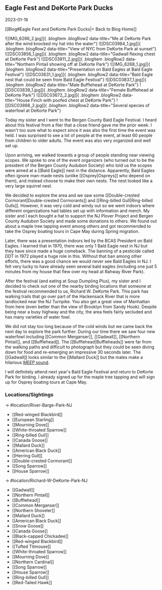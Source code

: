 
## Eagle Fest and DeKorte Park Ducks
2023-01-16

[[Blog#Eagle Fest and DeKorte Park Ducks|< Back to Blog Home]]

![[IMG_6286_2.jpg]]{ .blogItem .blogRow2 data-title="Me at DeKorte Park after the wind knocked my hat into the water"}
![[DSC03984_1.jpg]]{ .blogItem .blogRow2 data-title="View of NYC from DeKorte Park at sunset"}
![[DSC03856_1.jpg]]{ .blogItem .blogRow2 data-title="Gadwall flexing chest at DeKorte Park"}
![[DSC03911_2.jpg]]{ .blogItem .blogRow2 data-title="Northern Pintail showing off at DeKorte Park"}
![[IMG_6268_1.jpg]]{ .blogItem .blogRow2 data-title="Presentation on Bald Eagles at Bald Eagle Festival"}
![[DSC03631_1.jpg]]{ .blogItem .blogRow2 data-title="Bald Eagle nest that could be seen from Bald Eagle Festival"}
![[DSC03837_1.jpg]]{ .blogItem .blogRow2 data-title="Male Bufflehead at DeKorte Park"}
![[DSC03839_1.jpg]]{ .blogItem .blogRow2 data-title="Female Bufflehead at DeKorte Park"}
![[DSC03672_2.jpg]]{ .blogItem .blogRow2 data-title="House Finch with poofed chest at DeKorte Park"}
![[DSC03868_2.jpg]]{ .blogItem .blogRow2 data-title="Several species of waterfowl at DeKorte Park"}

Today my sister and I went to the Bergen County Bald Eagle Festival. I heard about this festival from a flier that a close friend gave me the prior week. I wasn't too sure what to expect since it was also the first time the event was held. I was surprised to see a lot of people at the event, at least 60 people from children to older adults. The event was also very organized and well set up.

Upon arriving, we walked towards a group of people standing near viewing scopes. We spoke to one of the event organizers (who turned out to be the president of the Bergen County Audubon Society) who told us the scopes were aimed at a [[Bald Eagle]] nest in the distance. Apparently, Bald Eagles often ignore man-made nests (unlike [[Osprey|Ospreys]] who depend on them), and instead choose to make their own nests. The nest looked like a very large squirrel nest.

We decided to explore the area and we saw some [[Double-crested Cormorant|Double-crested Cormorants]] and [[Ring-billed Gull|Ring-billed Gulls]]. However, it was very cold and windy out so we went indoors where different organizations had tables set up with information and merch. My sister and I each bought a hat to support the NJ Plover Project and Bergen County Audubon Society and made some donations to others. We found out about a maple tree tapping event among others and got recommended to take the Osprey boating tours in Cape May during Spring migration.

Later, there was a presentation indoors led by the BCAS President on Bald Eagles. I learned that in 1970, there was only 1 Bald Eagle nest in NJ but they have since made a huge comeback. The banning of a pesticide called DDT in 1972 played a huge role in this. Without that ban among other efforts, there was a good chance we would never see Bald Eagles in NJ. I felt very lucky to have already seen several bald eagles (including one just 5 minutes from my house that flew over my head at Rahway River Park).

After the festival (and eating at Soup Dumpling Plus), my sister and I decided to check out one of the nearby birding locations that someone at the festival recommended to us, Richard W. DeKorte Park. This park has walking trails that go over part of the Hackensack River that is more landlocked near the NJ Turnpike. You also get a great view of Manhattan from here (even better than the view of Brooklyn from Sandy Hook). Despite being near a busy highway and the city, the area feels fairly secluded and has many varieties of water fowl.

We did not stay too long because of the cold winds but we came back the next day to explore the park further. During our time there we saw four new waterfowl including [[Common Merganser]], [[Gadwall]], [[Northern Pintail]], and [[Bufflehead]]. The [[Bufflehead|Buffleheads]] were far from the walking paths and difficult to photograph but they could be seen diving down for food and re-emerging an impressive 30 seconds later. The [[Gadwall]] looks similar to the [[Mallard Duck]] but the males make a hilarious [*MEEP* sound](https://www.youtube.com/watch?v=BaSk24DhUjc).

I will definitely attend next year's Bald Eagle Festival and return to DeKorte Park for birding. I already signed up for the maple tree tapping and will sign up for Osprey boating tours at Cape May. 


### Locations/Sightings

-> #location/River-Barge-Park-NJ

- [[Red-winged Blackbird]]
- [[European Starling]]
- [[Mourning Dove]]
- [[White-throated Sparrow]]
- [[Ring-billed Gull]]
- [[Canada Goose]]
- [[Mallard Duck]]
- [[American Black Duck]]
- [[Herring Gull]]
- [[Double-crested Cormorant]]
- [[Song Sparrow]]
- [[House Sparrow]]

-> #location/Richard-W-DeKorte-Park-NJ

- [[Gadwall]]
- [[Northern Pintail]]
- [[Bufflehead]]
- [[Common Merganser]]
- [[Northern Shoveler]]
- [[Mallard Duck]]
- [[American Black Duck]]
- [[Snow Goose]]
- [[Canada Goose]]
- [[Black-capped Chickadee]]
- [[Red-winged Blackbird]]
- [[Tufted Titmouse]]
- [[White-throated Sparrow]]
- [[Mourning Dove]]
- [[Northern Cardinal]]
- [[Song Sparrow]]
- [[House Sparrow]]
- [[Ring-billed Gull]]
- [[Red-Tailed Hawk]]